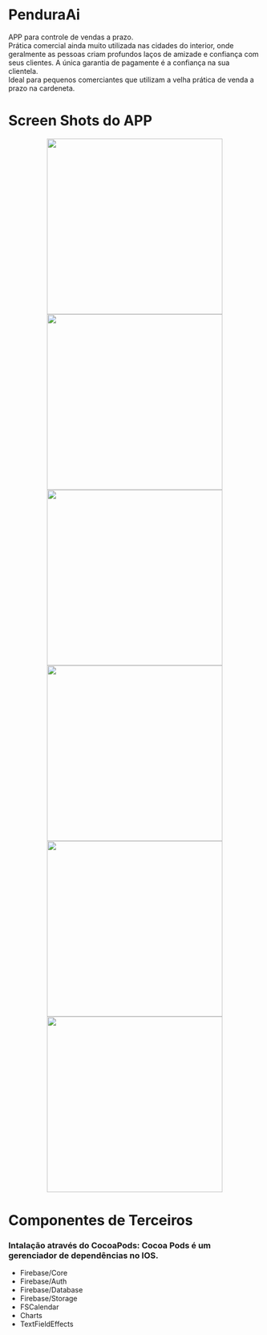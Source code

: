 # PenduraAi
APP para controle de vendas a prazo. <br />
Prática comercial ainda muito utilizada nas cidades do interior, onde geralmente as pessoas criam profundos laços de amizade e confiança com seus clientes. A única garantia de pagamente é a confiança na sua clientela.<br />
Ideal para pequenos comerciantes que utilizam a velha prática de venda a prazo na cardeneta.


# Screen Shots do APP

<p align="center">
  <img src="https://raw.githubusercontent.com/carinapereira/PenduraAi/master/screenshotlogin.png" width="350"/>
  <img src="https://raw.githubusercontent.com/carinapereira/PenduraAi/master/screenshotclient.png" width="350"/>
  <img src="https://raw.githubusercontent.com/carinapereira/PenduraAi/master/screenshotvendas.png" width="350"/>
  <img src="https://raw.githubusercontent.com/carinapereira/PenduraAi/master/screenshotcadusu.png" width="350"/>
  <img src="https://raw.githubusercontent.com/carinapereira/PenduraAi/master/screenshotmov.png" width="350"/>
  <img src="https://raw.githubusercontent.com/carinapereira/PenduraAi/master/screenshotchart.png" width="350"/>
</p>

# Componentes de Terceiros
<h3>Intalação através do CocoaPods: Cocoa Pods é um gerenciador de dependências no IOS.</h3>
<ul>
  <li>Firebase/Core</li>
  <li>Firebase/Auth</li>
  <li>Firebase/Database</li>
  <li>Firebase/Storage</li>
  <li>FSCalendar</li>
  <li>Charts</li>
  <li>TextFieldEffects</li>
</ul>
